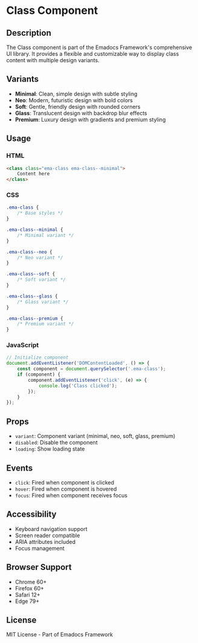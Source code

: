 # Class Component

## Description
The Class component is part of the Emadocs Framework's comprehensive UI library. It provides a flexible and customizable way to display class content with multiple design variants.

## Variants
- **Minimal**: Clean, simple design with subtle styling
- **Neo**: Modern, futuristic design with bold colors
- **Soft**: Gentle, friendly design with rounded corners
- **Glass**: Translucent design with backdrop blur effects
- **Premium**: Luxury design with gradients and premium styling

## Usage

### HTML
```html
<class class="ema-class ema-class--minimal">
    Content here
</class>
```

### CSS
```css
.ema-class {
    /* Base styles */
}

.ema-class--minimal {
    /* Minimal variant */
}

.ema-class--neo {
    /* Neo variant */
}

.ema-class--soft {
    /* Soft variant */
}

.ema-class--glass {
    /* Glass variant */
}

.ema-class--premium {
    /* Premium variant */
}
```

### JavaScript
```javascript
// Initialize component
document.addEventListener('DOMContentLoaded', () => {
    const component = document.querySelector('.ema-class');
    if (component) {
        component.addEventListener('click', (e) => {
            console.log('Class clicked');
        });
    }
});
```

## Props
- `variant`: Component variant (minimal, neo, soft, glass, premium)
- `disabled`: Disable the component
- `loading`: Show loading state

## Events
- `click`: Fired when component is clicked
- `hover`: Fired when component is hovered
- `focus`: Fired when component receives focus

## Accessibility
- Keyboard navigation support
- Screen reader compatible
- ARIA attributes included
- Focus management

## Browser Support
- Chrome 60+
- Firefox 60+
- Safari 12+
- Edge 79+

## License
MIT License - Part of Emadocs Framework
